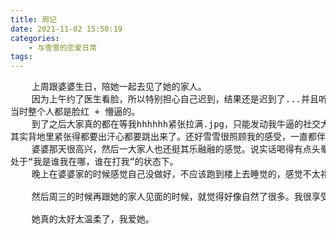 ```yaml
---
title: 周记
date: 2021-11-02 15:50:19
categories: 
    - 与雪雪的恋爱日常
tags:
---
```


<pre>
    上周跟婆婆生日，陪她一起去见了她的家人。
    因为上午约了医生看脸，所以特别担心自己迟到，结果还是迟到了...并且听说因为我专门推迟了吃饭的时间...
当时整个人都是脸红 + 懵逼的。
    到了之后大家真的都在等我hhhhhh紧张拉满.jpg，只能发动我牛逼的社交大法跟大家面不红心不跳跟大家打招呼。
其实背地里紧张得都要出汗心都要跳出来了。还好雪雪很照顾我的感受，一直都伴我左右hh
    婆婆那天很高兴，然后一大家人也还挺其乐融融的感觉。说实话喝得有点头晕，下午跟二姐她们打麻将的时候整个人
处于“我是谁我在哪，谁在打我”的状态下。
    晚上在婆婆家的时候感觉自己没做好，不应该跑到楼上去睡觉的，感觉不太礼貌emmmm不过算了，下次注意。
    
    然后周三的时候再跟她的家人见面的时候，就觉得好像自然了很多。我很享受这种感觉，就好像已经跟她们成为了家人一样。

    她真的太好太温柔了，我爱她。
</pre>